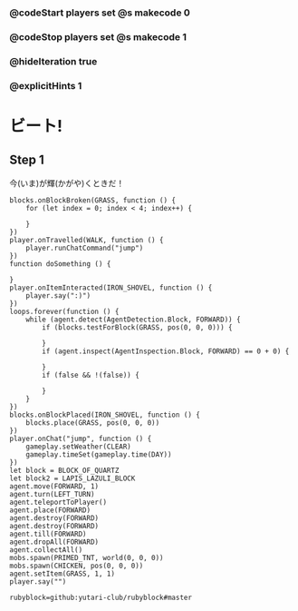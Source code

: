 ### @codeStart players set @s makecode 0
### @codeStop players set @s makecode 1

### @hideIteration true 
### @explicitHints 1


# ビート!
<!-- # Beets! -->

## Step 1
今(いま)が輝(かがや)くときだ！
<!-- It is your time to shine!  -->

```ghost
blocks.onBlockBroken(GRASS, function () {
    for (let index = 0; index < 4; index++) {
    	
    }
})
player.onTravelled(WALK, function () {
    player.runChatCommand("jump")
})
function doSomething () {
	
}
player.onItemInteracted(IRON_SHOVEL, function () {
    player.say(":)")
})
loops.forever(function () {
    while (agent.detect(AgentDetection.Block, FORWARD)) {
        if (blocks.testForBlock(GRASS, pos(0, 0, 0))) {
        	
        }
        if (agent.inspect(AgentInspection.Block, FORWARD) == 0 + 0) {
        	
        }
        if (false && !(false)) {
        	
        }
    }
})
blocks.onBlockPlaced(IRON_SHOVEL, function () {
    blocks.place(GRASS, pos(0, 0, 0))
})
player.onChat("jump", function () {
    gameplay.setWeather(CLEAR)
    gameplay.timeSet(gameplay.time(DAY))
})
let block = BLOCK_OF_QUARTZ
let block2 = LAPIS_LAZULI_BLOCK
agent.move(FORWARD, 1)
agent.turn(LEFT_TURN)
agent.teleportToPlayer()
agent.place(FORWARD)
agent.destroy(FORWARD)
agent.destroy(FORWARD)
agent.till(FORWARD)
agent.dropAll(FORWARD)
agent.collectAll()
mobs.spawn(PRIMED_TNT, world(0, 0, 0))
mobs.spawn(CHICKEN, pos(0, 0, 0))
agent.setItem(GRASS, 1, 1)
player.say("")
```
```package
rubyblock=github:yutari-club/rubyblock#master
```